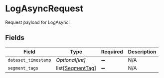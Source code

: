 # LogAsyncRequest

Request payload for LogAsync.


## Fields

| Field                                                 | Type                                                  | Required                                              | Description                                           |
| ----------------------------------------------------- | ----------------------------------------------------- | ----------------------------------------------------- | ----------------------------------------------------- |
| `dataset_timestamp`                                   | *Optional[int]*                                       | :heavy_minus_sign:                                    | N/A                                                   |
| `segment_tags`                                        | list[[SegmentTag](../../models/shared/segmenttag.md)] | :heavy_minus_sign:                                    | N/A                                                   |